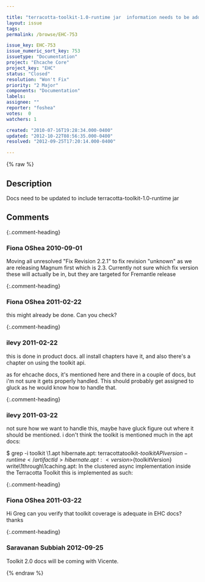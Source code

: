 ```yaml
---

title: "terracotta-toolkit-1.0-runtime jar  information needs to be added to docs"
layout: issue
tags: 
permalink: /browse/EHC-753

issue_key: EHC-753
issue_numeric_sort_key: 753
issuetype: "Documentation"
project: "Ehcache Core"
project_key: "EHC"
status: "Closed"
resolution: "Won't Fix"
priority: "2 Major"
components: "Documentation"
labels: 
assignee: ""
reporter: "foshea"
votes:  0
watchers: 1

created: "2010-07-16T19:28:34.000-0400"
updated: "2012-10-22T08:56:35.000-0400"
resolved: "2012-09-25T17:20:14.000-0400"

---
```




{% raw %}



## Description

<div markdown="1" class="description">

Docs need to be updated to include terracotta-toolkit-1.0-runtime jar 

</div>

## Comments


{:.comment-heading}
### **Fiona OShea** <span class="date">2010-09-01</span>

<div markdown="1" class="comment">

Moving all unresolved "Fix Revision 2.2.1" to fix revision "unknown" as we are releasing Magnum first which is 2.3. Currently not sure which fix version these will actually be in, but they are targeted for Fremantle release

</div>


{:.comment-heading}
### **Fiona OShea** <span class="date">2011-02-22</span>

<div markdown="1" class="comment">

this might already be done. Can you check?

</div>


{:.comment-heading}
### **ilevy** <span class="date">2011-02-22</span>

<div markdown="1" class="comment">

this is done in product docs. all install chapters have it, and also there's a chapter on using the toolkit api.

as for ehcache docs, it's mentioned here and there in a couple of docs, but i'm not sure it gets properly handled. This should probably get assigned to gluck as he would know how to handle that.

</div>


{:.comment-heading}
### **ilevy** <span class="date">2011-03-22</span>

<div markdown="1" class="comment">

not sure how we want to handle this, maybe have gluck figure out where it should be mentioned. i don't think the toolkit is mentioned much in the apt docs:

$ grep -i toolkit \1.apt
hibernate.apt:        <artifactId>terracottatoolkit-${toolkitAPIversion}-runtime</artifactId>
hibernate.apt:        <version>${toolkitVersion}</version>
write\1through\1caching.apt:    In the clustered async implementation inside the Terracotta Toolkit this is implemented as such:


</div>


{:.comment-heading}
### **Fiona OShea** <span class="date">2011-03-22</span>

<div markdown="1" class="comment">

Hi Greg can you verify that toolkit coverage is adequate in EHC docs? thanks

</div>


{:.comment-heading}
### **Saravanan Subbiah** <span class="date">2012-09-25</span>

<div markdown="1" class="comment">

Toolkit 2.0 docs will be coming with Vicente.

</div>



{% endraw %}
